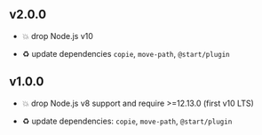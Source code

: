## v2.0.0

* 💥 drop Node.js v10

* ♻️ update dependencies `copie`, `move-path`, `@start/plugin`

## v1.0.0

* 💥 drop Node.js v8 support and require >=12.13.0 (first v10 LTS)

* ♻️ update dependencies: `copie`, `move-path`, `@start/plugin`
